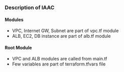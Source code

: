 ### Description of IAAC
 
#### Modules
* VPC, Internet GW, Subnet are part of vpc.tf module
* ALB, EC2, DB instance are part of alb.tf module

#### Root Module
* VPC and ALB modules are called from main.tf
* Few variables are part of terraform.tfvars file
